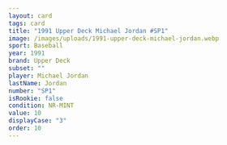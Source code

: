```yaml
---
layout: card
tags: card
title: "1991 Upper Deck Michael Jordan #SP1"
image: /images/uploads/1991-upper-deck-michael-jordan.webp
sport: Baseball
year: 1991
brand: Upper Deck
subset: ""
player: Michael Jordan
lastName: Jordan
number: "SP1"
isRookie: false
condition: NR-MINT
value: 10
displayCase: "3"
order: 10
---
```

